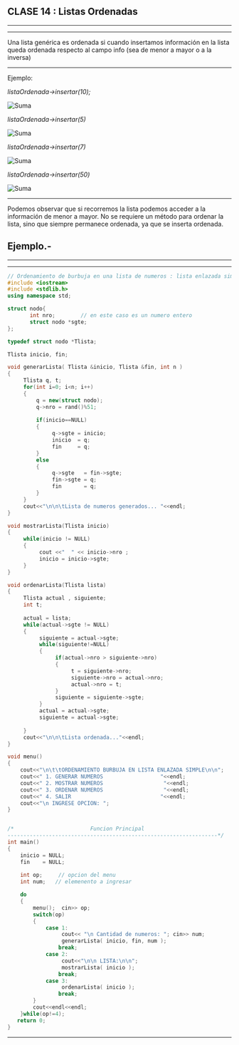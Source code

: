 ## CLASE 14 : **Listas Ordenadas**
___
___

Una lista genérica es ordenada si cuando insertamos información en la lista queda ordenada respecto al campo info (sea de menor a mayor o a la inversa)
____

Ejemplo:

*listaOrdenada->insertar(10);*

![Suma](lista2.png "Suma de punteros")

*listaOrdenada->insertar(5)*

![Suma](lista3.png "Suma de punteros")

*listaOrdenada->insertar(7)*

![Suma](lista4.png "Suma de punteros")

*listaOrdenada->insertar(50)*

![Suma](lista5.png "Suma de punteros")
____

Podemos observar que si recorremos la lista podemos acceder a la información de menor a mayor.
No se requiere un método para ordenar la lista, sino que siempre permanece ordenada, ya que se inserta ordenada.

## Ejemplo.-
___
___
```c++ 
// Ordenamiento de burbuja en una lista de numeros : lista enlazada simple
#include <iostream>
#include <stdlib.h>
using namespace std;

struct nodo{
       int nro;        // en este caso es un numero entero
       struct nodo *sgte;
};

typedef struct nodo *Tlista;

Tlista inicio, fin;

void generarLista( Tlista &inicio, Tlista &fin, int n ) 
{
     Tlista q, t;
     for(int i=0; i<n; i++)
     {
         q = new(struct nodo);
         q->nro = rand()%51;
         
         if(inicio==NULL)
         {
              q->sgte = inicio;
              inicio  = q;
              fin     = q;          
         }
         else
         {
              q->sgte   = fin->sgte;
              fin->sgte = q;
              fin       = q;
         }
     }
     cout<<"\n\n\tLista de numeros generados... "<<endl;
}

void mostrarLista(Tlista inicio)
{
     while(inicio != NULL)
     {
          cout <<"  " << inicio->nro ;
          inicio = inicio->sgte;
     }
}

void ordenarLista(Tlista lista)
{
     Tlista actual , siguiente;
     int t;
     
     actual = lista;
     while(actual->sgte != NULL)
     {
          siguiente = actual->sgte;
          while(siguiente!=NULL)
          {
               if(actual->nro > siguiente->nro)
               {
                    t = siguiente->nro;
                    siguiente->nro = actual->nro;
                    actual->nro = t;          
               }
               siguiente = siguiente->sgte;                    
          }    
          actual = actual->sgte;
          siguiente = actual->sgte;
           
     }
     cout<<"\n\n\tLista ordenada..."<<endl;
}

void menu()
{
    cout<<"\n\t\tORDENAMIENTO BURBUJA EN LISTA ENLAZADA SIMPLE\n\n";
    cout<<" 1. GENERAR NUMEROS                  "<<endl;
    cout<<" 2. MOSTRAR NUMEROS                   "<<endl;
    cout<<" 3. ORDENAR NUMEROS                   "<<endl;
    cout<<" 4. SALIR                            "<<endl;
    cout<<"\n INGRESE OPCION: ";
}


/*                        Funcion Principal
------------------------------------------------------------------*/
int main()
{
    inicio = NULL;
    fin    = NULL;
    
    int op;     // opcion del menu
    int num;   // elemenento a ingresar

    do
    {
        menu();  cin>> op;
        switch(op)
        {      
            case 1:
                 cout<< "\n Cantidad de numeros: "; cin>> num;
                 generarLista( inicio, fin, num );
                break;
            case 2:
                 cout<<"\n\n LISTA:\n\n";
                 mostrarLista( inicio );
                break;
            case 3:
                 ordenarLista( inicio );
                break;            
        }
        cout<<endl<<endl;
    }while(op!=4);
   return 0;
}
```
____
